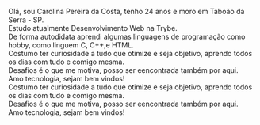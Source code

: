 Olá, sou Carolina Pereira da Costa, tenho 24 anos e moro em Taboão da Serra - SP.<br/>
Estudo atualmente Desenvolvimento Web na Trybe.<br/>
De forma autodidata aprendi algumas linguagens de programação como hobby, como linguem C, C++,e HTML.<br/>
Costumo ter curiosidade a tudo que otimize e seja objetivo, aprendo todos os dias com tudo e comigo mesma.<br/>
Desafios é o que me motiva, posso ser eencontrada também por aqui.<br/>
Amo tecnologia, sejam bem vindos!<br/>
Costumo ter curiosidade a tudo que otimize e seja objetivo, aprendo todos os dias com tudo e comigo mesma.<br/>
Desafios é o que me motiva, posso ser eencontrada também por aqui.<br/>
Amo tecnologia, sejam bem vindos!<br/>
